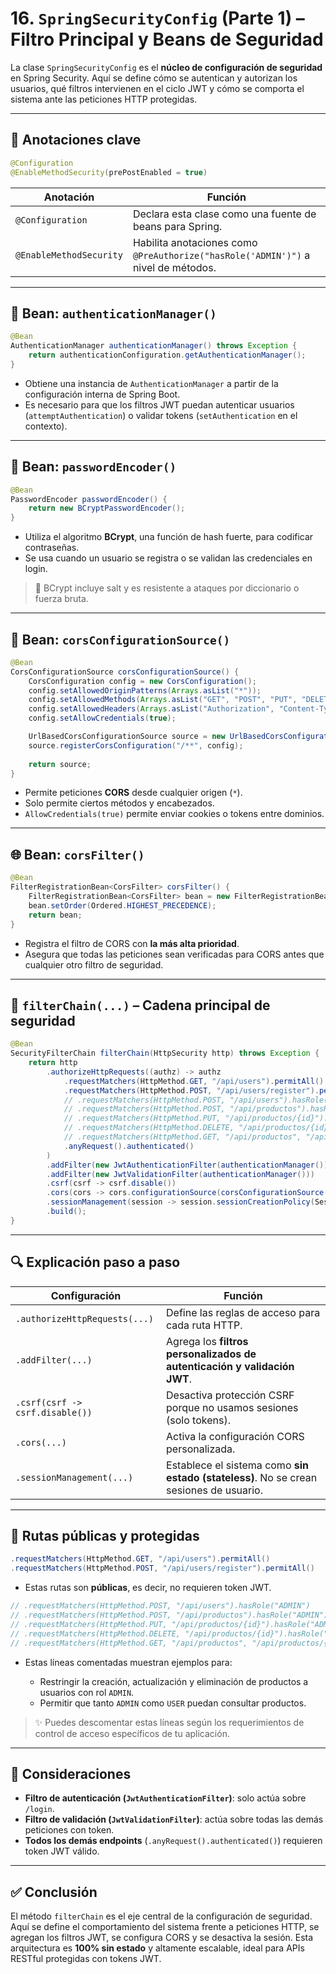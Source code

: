 # 16. `SpringSecurityConfig` (Parte 1) – Filtro Principal y Beans de Seguridad

La clase `SpringSecurityConfig` es el **núcleo de configuración de seguridad** en Spring Security. Aquí se define cómo se autentican y autorizan los usuarios, qué filtros intervienen en el ciclo JWT y cómo se comporta el sistema ante las peticiones HTTP protegidas.

---

## 🧩 Anotaciones clave

```java
@Configuration
@EnableMethodSecurity(prePostEnabled = true)
```

| Anotación               | Función                                                                           |
| ----------------------- | --------------------------------------------------------------------------------- |
| `@Configuration`        | Declara esta clase como una fuente de beans para Spring.                          |
| `@EnableMethodSecurity` | Habilita anotaciones como `@PreAuthorize("hasRole('ADMIN')")` a nivel de métodos. |

---

## 🔐 Bean: `authenticationManager()`

```java
@Bean
AuthenticationManager authenticationManager() throws Exception {
    return authenticationConfiguration.getAuthenticationManager();
}
```

* Obtiene una instancia de `AuthenticationManager` a partir de la configuración interna de Spring Boot.
* Es necesario para que los filtros JWT puedan autenticar usuarios (`attemptAuthentication`) o validar tokens (`setAuthentication` en el contexto).

---

## 🔐 Bean: `passwordEncoder()`

```java
@Bean
PasswordEncoder passwordEncoder() {
    return new BCryptPasswordEncoder();
}
```

* Utiliza el algoritmo **BCrypt**, una función de hash fuerte, para codificar contraseñas.
* Se usa cuando un usuario se registra o se validan las credenciales en login.

> 🔐 BCrypt incluye salt y es resistente a ataques por diccionario o fuerza bruta.

---

## 🧰 Bean: `corsConfigurationSource()`

```java
@Bean
CorsConfigurationSource corsConfigurationSource() {
    CorsConfiguration config = new CorsConfiguration();
    config.setAllowedOriginPatterns(Arrays.asList("*"));
    config.setAllowedMethods(Arrays.asList("GET", "POST", "PUT", "DELETE"));
    config.setAllowedHeaders(Arrays.asList("Authorization", "Content-Type"));
    config.setAllowCredentials(true);

    UrlBasedCorsConfigurationSource source = new UrlBasedCorsConfigurationSource();
    source.registerCorsConfiguration("/**", config);
    
    return source;
}
```

* Permite peticiones **CORS** desde cualquier origen (`*`).
* Solo permite ciertos métodos y encabezados.
* `AllowCredentials(true)` permite enviar cookies o tokens entre dominios.

---

## 🌐 Bean: `corsFilter()`

```java
@Bean
FilterRegistrationBean<CorsFilter> corsFilter() {
    FilterRegistrationBean<CorsFilter> bean = new FilterRegistrationBean<>(new CorsFilter(corsConfigurationSource()));
    bean.setOrder(Ordered.HIGHEST_PRECEDENCE);
    return bean;
}
```

* Registra el filtro de CORS con **la más alta prioridad**.
* Asegura que todas las peticiones sean verificadas para CORS antes que cualquier otro filtro de seguridad.

---

## 🔗 `filterChain(...)` – Cadena principal de seguridad

```java
@Bean
SecurityFilterChain filterChain(HttpSecurity http) throws Exception {
    return http
        .authorizeHttpRequests((authz) -> authz
            .requestMatchers(HttpMethod.GET, "/api/users").permitAll()
            .requestMatchers(HttpMethod.POST, "/api/users/register").permitAll()
            // .requestMatchers(HttpMethod.POST, "/api/users").hasRole("ADMIN")
            // .requestMatchers(HttpMethod.POST, "/api/productos").hasRole("ADMIN")
            // .requestMatchers(HttpMethod.PUT, "/api/productos/{id}").hasRole("ADMIN")
            // .requestMatchers(HttpMethod.DELETE, "/api/productos/{id}").hasRole("ADMIN")
            // .requestMatchers(HttpMethod.GET, "/api/productos", "/api/productos/{id}").hasAnyRole("ADMIN", "USER")
            .anyRequest().authenticated()
        )
        .addFilter(new JwtAuthenticationFilter(authenticationManager()))
        .addFilter(new JwtValidationFilter(authenticationManager()))
        .csrf(csrf -> csrf.disable())
        .cors(cors -> cors.configurationSource(corsConfigurationSource()))
        .sessionManagement(session -> session.sessionCreationPolicy(SessionCreationPolicy.STATELESS))
        .build();
}
```

---

## 🔍 Explicación paso a paso

| Configuración                   | Función                                                                                |
| ------------------------------- | -------------------------------------------------------------------------------------- |
| `.authorizeHttpRequests(...)`   | Define las reglas de acceso para cada ruta HTTP.                                       |
| `.addFilter(...)`               | Agrega los **filtros personalizados de autenticación y validación JWT**.               |
| `.csrf(csrf -> csrf.disable())` | Desactiva protección CSRF porque no usamos sesiones (solo tokens).                     |
| `.cors(...)`                    | Activa la configuración CORS personalizada.                                            |
| `.sessionManagement(...)`       | Establece el sistema como **sin estado (stateless)**. No se crean sesiones de usuario. |

---

## 🔐 Rutas públicas y protegidas

```java
.requestMatchers(HttpMethod.GET, "/api/users").permitAll()
.requestMatchers(HttpMethod.POST, "/api/users/register").permitAll()
```

* Estas rutas son **públicas**, es decir, no requieren token JWT.

```java
// .requestMatchers(HttpMethod.POST, "/api/users").hasRole("ADMIN")
// .requestMatchers(HttpMethod.POST, "/api/productos").hasRole("ADMIN")
// .requestMatchers(HttpMethod.PUT, "/api/productos/{id}").hasRole("ADMIN")
// .requestMatchers(HttpMethod.DELETE, "/api/productos/{id}").hasRole("ADMIN")
// .requestMatchers(HttpMethod.GET, "/api/productos", "/api/productos/{id}").hasAnyRole("ADMIN", "USER")
```

* Estas líneas comentadas muestran ejemplos para:

  * Restringir la creación, actualización y eliminación de productos a usuarios con rol `ADMIN`.
  * Permitir que tanto `ADMIN` como `USER` puedan consultar productos.

> ✨ Puedes descomentar estas líneas según los requerimientos de control de acceso específicos de tu aplicación.

---

## 📌 Consideraciones

* **Filtro de autenticación (`JwtAuthenticationFilter`)**: solo actúa sobre `/login`.
* **Filtro de validación (`JwtValidationFilter`)**: actúa sobre todas las demás peticiones con token.
* **Todos los demás endpoints** (`.anyRequest().authenticated()`) requieren token JWT válido.

---

## ✅ Conclusión

El método `filterChain` es el eje central de la configuración de seguridad. Aquí se define el comportamiento del sistema frente a peticiones HTTP, se agregan los filtros JWT, se configura CORS y se desactiva la sesión. Esta arquitectura es **100% sin estado** y altamente escalable, ideal para APIs RESTful protegidas con tokens JWT.
